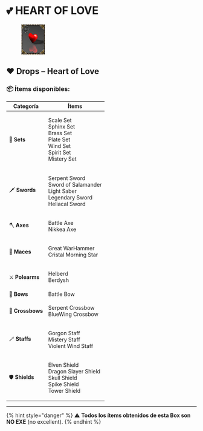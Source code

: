 # 💕 HEART OF LOVE

<figure><img src="../.gitbook/assets/image (46).png" alt=""><figcaption></figcaption></figure>

## ❤️ Drops – Heart of Love

### 📦 Ítems disponibles:

| **Categoría**    | **Ítems**                                                                                         |
| ---------------- | ------------------------------------------------------------------------------------------------- |
| 👕 **Sets**      | <p>Scale Set<br>Sphinx Set<br>Brass Set<br>Plate Set<br>Wind Set<br>Spirit Set<br>Mistery Set</p> |
| 🗡️ **Swords**   | <p>Serpent Sword<br>Sword of Salamander<br>Light Saber<br>Legendary Sword<br>Heliacal Sword</p>   |
| 🪓 **Axes**      | <p>Battle Axe<br>Nikkea Axe</p>                                                                   |
| 🔨 **Maces**     | <p>Great WarHammer<br>Cristal Morning Star</p>                                                    |
| ⚔️ **Polearms**  | <p>Helberd<br>Berdysh</p>                                                                         |
| 🏹 **Bows**      | Battle Bow                                                                                        |
| 🎯 **Crossbows** | <p>Serpent Crossbow<br>BlueWing Crossbow</p>                                                      |
| 🪄 **Staffs**    | <p>Gorgon Staff<br>Mistery Staff<br>Violent Wind Staff</p>                                        |
| 🛡️ **Shields**  | <p>Elven Shield<br>Dragon Slayer Shield<br>Skull Shield<br>Spike Shield<br>Tower Shield</p>       |

***

{% hint style="danger" %}
⚠️ **Todos los ítems obtenidos de esta Box son NO EXE** (no excellent).
{% endhint %}
